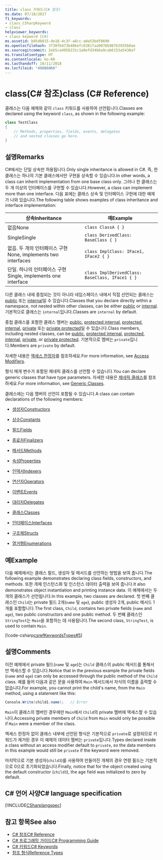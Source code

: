 ```yaml
---
title: class 키워드(C# 참조)
ms.date: 07/18/2017
f1_keywords:
- class_CSharpKeyword
- class
helpviewer_keywords:
- class keyword [C#]
ms.assetid: b95d8815-de18-4c3f-a8cc-a0a53bdf8690
ms.openlocfilehash: 3f30fb473b486efc8381faa9076b98763935b0ae
ms.sourcegitcommit: 2eb5ca4956231c1a0efd34b6a9cab6153a5438af
ms.translationtype: HT
ms.contentlocale: ko-KR
ms.lasthandoff: 10/11/2018
ms.locfileid: "49086066"
---
```

# <a name="class-c-reference"></a><span data-ttu-id="11bd0-102">class(C# 참조)</span><span class="sxs-lookup"><span data-stu-id="11bd0-102">class (C# Reference)</span></span>

<span data-ttu-id="11bd0-103">클래스는 다음 예제와 같이 `class` 키워드를 사용하여 선언됩니다.</span><span class="sxs-lookup"><span data-stu-id="11bd0-103">Classes are declared using the keyword `class`, as shown in the following example:</span></span>

```csharp
class TestClass
{
    // Methods, properties, fields, events, delegates
    // and nested classes go here.
}
```

## <a name="remarks"></a><span data-ttu-id="11bd0-104">설명</span><span class="sxs-lookup"><span data-stu-id="11bd0-104">Remarks</span></span>

<span data-ttu-id="11bd0-105">C#에서는 단일 상속만 허용됩니다.</span><span class="sxs-lookup"><span data-stu-id="11bd0-105">Only single inheritance is allowed in C#.</span></span> <span data-ttu-id="11bd0-106">즉, 한 클래스는 하나의 기본 클래스에서만 구현을 상속할 수 있습니다.</span><span class="sxs-lookup"><span data-stu-id="11bd0-106">In other words, a class can inherit implementation from one base class only.</span></span> <span data-ttu-id="11bd0-107">그러나 한 클래스는 두 개 이상의 인터페이스를 구현할 수 있습니다.</span><span class="sxs-lookup"><span data-stu-id="11bd0-107">However, a class can implement more than one interface.</span></span> <span data-ttu-id="11bd0-108">다음 표에는 클래스 상속 및 인터페이스 구현에 대한 예제가 나와 있습니다.</span><span class="sxs-lookup"><span data-stu-id="11bd0-108">The following table shows examples of class inheritance and interface implementation:</span></span>

|<span data-ttu-id="11bd0-109">상속</span><span class="sxs-lookup"><span data-stu-id="11bd0-109">Inheritance</span></span>|<span data-ttu-id="11bd0-110">예</span><span class="sxs-lookup"><span data-stu-id="11bd0-110">Example</span></span>|
|-----------------|-------------|
|<span data-ttu-id="11bd0-111">없음</span><span class="sxs-lookup"><span data-stu-id="11bd0-111">None</span></span>|`class ClassA { }`|
|<span data-ttu-id="11bd0-112">Single</span><span class="sxs-lookup"><span data-stu-id="11bd0-112">Single</span></span>|`class DerivedClass: BaseClass { }`|
|<span data-ttu-id="11bd0-113">없음. 두 개의 인터페이스 구현</span><span class="sxs-lookup"><span data-stu-id="11bd0-113">None, implements two interfaces</span></span>|`class ImplClass: IFace1, IFace2 { }`|
|<span data-ttu-id="11bd0-114">단일. 하나의 인터페이스 구현</span><span class="sxs-lookup"><span data-stu-id="11bd0-114">Single, implements one interface</span></span>|`class ImplDerivedClass: BaseClass, IFace1 { }`|

<span data-ttu-id="11bd0-115">다른 클래스 내에 중첩되는 것이 아니라 네임스페이스 내에서 직접 선언되는 클래스는 [public](../../../csharp/language-reference/keywords/public.md) 또는 [internal](../../../csharp/language-reference/keywords/internal.md)일 수 있습니다.</span><span class="sxs-lookup"><span data-stu-id="11bd0-115">Classes that you declare directly within a namespace, not nested within other classes, can be either [public](../../../csharp/language-reference/keywords/public.md) or [internal](../../../csharp/language-reference/keywords/internal.md).</span></span> <span data-ttu-id="11bd0-116">기본적으로 클래스는 `internal`입니다.</span><span class="sxs-lookup"><span data-stu-id="11bd0-116">Classes are `internal` by default.</span></span>

<span data-ttu-id="11bd0-117">중첩 클래스를 포함한 클래스 멤버는 [public](public.md), [protected internal](protected-internal.md), [protected](protected.md), [internal](internal.md), [private](private.md) 또는 [private protected](private-protected.md)일 수 있습니다.</span><span class="sxs-lookup"><span data-stu-id="11bd0-117">Class members, including nested classes, can be [public](public.md), [protected internal](protected-internal.md), [protected](protected.md), [internal](internal.md), [private](private.md), or [private protected](private-protected.md).</span></span> <span data-ttu-id="11bd0-118">기본적으로 멤버는 `private`입니다.</span><span class="sxs-lookup"><span data-stu-id="11bd0-118">Members are `private` by default.</span></span>

<span data-ttu-id="11bd0-119">자세한 내용은 [액세스 한정자](../../../csharp/programming-guide/classes-and-structs/access-modifiers.md)를 참조하세요.</span><span class="sxs-lookup"><span data-stu-id="11bd0-119">For more information, see [Access Modifiers](../../../csharp/programming-guide/classes-and-structs/access-modifiers.md).</span></span>

<span data-ttu-id="11bd0-120">형식 매개 변수가 포함된 제네릭 클래스를 선언할 수 있습니다.</span><span class="sxs-lookup"><span data-stu-id="11bd0-120">You can declare generic classes that have type parameters.</span></span> <span data-ttu-id="11bd0-121">자세한 내용은 [제네릭 클래스](../../../csharp/programming-guide/generics/generic-classes.md)를 참조하세요.</span><span class="sxs-lookup"><span data-stu-id="11bd0-121">For more information, see [Generic Classes](../../../csharp/programming-guide/generics/generic-classes.md).</span></span>

<span data-ttu-id="11bd0-122">클래스에는 다음 멤버의 선언이 포함될 수 있습니다.</span><span class="sxs-lookup"><span data-stu-id="11bd0-122">A class can contain declarations of the following members:</span></span>

- [<span data-ttu-id="11bd0-123">생성자</span><span class="sxs-lookup"><span data-stu-id="11bd0-123">Constructors</span></span>](../../../csharp/programming-guide/classes-and-structs/constructors.md)

- [<span data-ttu-id="11bd0-124">상수</span><span class="sxs-lookup"><span data-stu-id="11bd0-124">Constants</span></span>](../../../csharp/programming-guide/classes-and-structs/constants.md)

- [<span data-ttu-id="11bd0-125">필드</span><span class="sxs-lookup"><span data-stu-id="11bd0-125">Fields</span></span>](../../../csharp/programming-guide/classes-and-structs/fields.md)

- [<span data-ttu-id="11bd0-126">종료자</span><span class="sxs-lookup"><span data-stu-id="11bd0-126">Finalizers</span></span>](../../../csharp/programming-guide/classes-and-structs/destructors.md)

- [<span data-ttu-id="11bd0-127">메서드</span><span class="sxs-lookup"><span data-stu-id="11bd0-127">Methods</span></span>](../../../csharp/programming-guide/classes-and-structs/methods.md)

- [<span data-ttu-id="11bd0-128">속성</span><span class="sxs-lookup"><span data-stu-id="11bd0-128">Properties</span></span>](../../../csharp/programming-guide/classes-and-structs/properties.md)

- [<span data-ttu-id="11bd0-129">인덱서</span><span class="sxs-lookup"><span data-stu-id="11bd0-129">Indexers</span></span>](../../../csharp/programming-guide/indexers/index.md)

- [<span data-ttu-id="11bd0-130">연산자</span><span class="sxs-lookup"><span data-stu-id="11bd0-130">Operators</span></span>](../../../csharp/programming-guide/statements-expressions-operators/operators.md)

- [<span data-ttu-id="11bd0-131">이벤트</span><span class="sxs-lookup"><span data-stu-id="11bd0-131">Events</span></span>](../../../csharp/programming-guide/events/index.md)

- [<span data-ttu-id="11bd0-132">대리자</span><span class="sxs-lookup"><span data-stu-id="11bd0-132">Delegates</span></span>](../../../csharp/programming-guide/delegates/index.md)

- [<span data-ttu-id="11bd0-133">클래스</span><span class="sxs-lookup"><span data-stu-id="11bd0-133">Classes</span></span>](../../../csharp/programming-guide/classes-and-structs/classes.md)

- [<span data-ttu-id="11bd0-134">인터페이스</span><span class="sxs-lookup"><span data-stu-id="11bd0-134">Interfaces</span></span>](../../../csharp/programming-guide/interfaces/index.md)

- [<span data-ttu-id="11bd0-135">구조체</span><span class="sxs-lookup"><span data-stu-id="11bd0-135">Structs</span></span>](../../../csharp/programming-guide/classes-and-structs/structs.md)

- [<span data-ttu-id="11bd0-136">열거형</span><span class="sxs-lookup"><span data-stu-id="11bd0-136">Enumerations</span></span>](../../../csharp/programming-guide/enumeration-types.md)

## <a name="example"></a><span data-ttu-id="11bd0-137">예</span><span class="sxs-lookup"><span data-stu-id="11bd0-137">Example</span></span>

<span data-ttu-id="11bd0-138">다음 예제에서는 클래스 필드, 생성자 및 메서드를 선언하는 방법을 보여 줍니다.</span><span class="sxs-lookup"><span data-stu-id="11bd0-138">The following example demonstrates declaring class fields, constructors, and methods.</span></span> <span data-ttu-id="11bd0-139">또한 개체 인스턴스화 및 인스턴스 데이터 출력을 보여 줍니다.</span><span class="sxs-lookup"><span data-stu-id="11bd0-139">It also demonstrates object instantiation and printing instance data.</span></span> <span data-ttu-id="11bd0-140">이 예제에서는 두 개의 클래스가 선언됩니다.</span><span class="sxs-lookup"><span data-stu-id="11bd0-140">In this example, two classes are declared.</span></span> <span data-ttu-id="11bd0-141">첫 번째 클래스인 `Child`는 private 필드 2개(`name` 및 `age`), public 생성자 2개, public 메서드 1개를 포함합니다.</span><span class="sxs-lookup"><span data-stu-id="11bd0-141">The first class, `Child`, contains two private fields (`name` and `age`), two public constructors and one public method.</span></span> <span data-ttu-id="11bd0-142">두 번째 클래스인 `StringTest`는 `Main`을 포함하는 데 사용됩니다.</span><span class="sxs-lookup"><span data-stu-id="11bd0-142">The second class, `StringTest`, is used to contain `Main`.</span></span>

[!code-csharp[csrefKeywordsTypes#5](~/samples/snippets/csharp/VS_Snippets_VBCSharp/csrefKeywordsTypes/CS/keywordsTypes.cs#5)]

## <a name="comments"></a><span data-ttu-id="11bd0-143">설명</span><span class="sxs-lookup"><span data-stu-id="11bd0-143">Comments</span></span>

<span data-ttu-id="11bd0-144">이전 예제에서 private 필드(`name` 및 `age`)는 `Child` 클래스의 public 메서드를 통해서만 액세스할 수 있습니다.</span><span class="sxs-lookup"><span data-stu-id="11bd0-144">Notice that in the previous example the private fields (`name` and `age`) can only be accessed through the public method of the `Child` class.</span></span> <span data-ttu-id="11bd0-145">예를 들어 다음과 같은 문을 사용하여 `Main` 메서드에서 자식의 이름을 출력할 수 없습니다.</span><span class="sxs-lookup"><span data-stu-id="11bd0-145">For example, you cannot print the child's name, from the `Main` method, using a statement like this:</span></span>

```csharp
Console.Write(child1.name);   // Error
```

<span data-ttu-id="11bd0-146">`Main`이 클래스의 멤버인 경우에만 `Main`에서 `Child`의 private 멤버에 액세스할 수 있습니다.</span><span class="sxs-lookup"><span data-stu-id="11bd0-146">Accessing private members of `Child` from `Main` would only be possible if `Main` were a member of the class.</span></span>

<span data-ttu-id="11bd0-147">액세스 한정자 없이 클래스 내부에 선언된 형식은 기본적으로 `private`로 설정되므로 키워드가 제거된 경우 이 예제의 데이터 멤버는 `private`입니다.</span><span class="sxs-lookup"><span data-stu-id="11bd0-147">Types declared inside a class without an access modifier default to `private`, so the data members in this example would still be `private` if the keyword were removed.</span></span>

<span data-ttu-id="11bd0-148">마지막으로 기본 생성자(`child3`)를 사용하여 만들어진 개체의 경우 연령 필드는 기본적으로 0으로 초기화되었습니다.</span><span class="sxs-lookup"><span data-stu-id="11bd0-148">Finally, notice that for the object created using the default constructor (`child3`), the age field was initialized to zero by default.</span></span>

## <a name="c-language-specification"></a><span data-ttu-id="11bd0-149">C# 언어 사양</span><span class="sxs-lookup"><span data-stu-id="11bd0-149">C# language specification</span></span>

[!INCLUDE[CSharplangspec](~/includes/csharplangspec-md.md)]

## <a name="see-also"></a><span data-ttu-id="11bd0-150">참고 항목</span><span class="sxs-lookup"><span data-stu-id="11bd0-150">See also</span></span>

- [<span data-ttu-id="11bd0-151">C# 참조</span><span class="sxs-lookup"><span data-stu-id="11bd0-151">C# Reference</span></span>](../../../csharp/language-reference/index.md)  
- [<span data-ttu-id="11bd0-152">C# 프로그래밍 가이드</span><span class="sxs-lookup"><span data-stu-id="11bd0-152">C# Programming Guide</span></span>](../../../csharp/programming-guide/index.md)  
- [<span data-ttu-id="11bd0-153">C# 키워드</span><span class="sxs-lookup"><span data-stu-id="11bd0-153">C# Keywords</span></span>](../../../csharp/language-reference/keywords/index.md)  
- [<span data-ttu-id="11bd0-154">참조 형식</span><span class="sxs-lookup"><span data-stu-id="11bd0-154">Reference Types</span></span>](../../../csharp/language-reference/keywords/reference-types.md)
